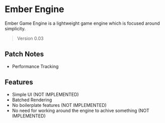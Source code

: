 # Ember Engine

Ember Game Engine is a lightweight game engine which is focused around simplicity.

> Version 0.03

## Patch Notes

- Performance Tracking

## Features

- Simple UI (NOT IMPLEMENTED)
- Batched Rendering
- No boilerplate features (NOT IMPLEMENTED)
- No need for working around the engine to achive something (NOT IMPLEMENTED)

